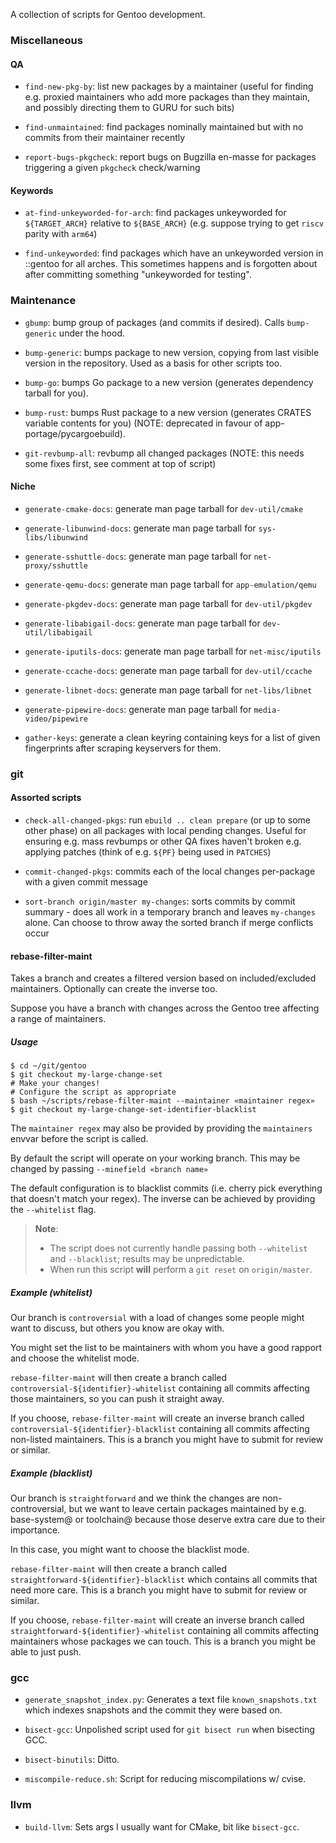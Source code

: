 A collection of scripts for Gentoo development.

### Miscellaneous

#### QA

* `find-new-pkg-by`: list new packages by a maintainer (useful for finding
   e.g. proxied maintainers who add more packages than they maintain, and possibly
   directing them to GURU for such bits)

* `find-unmaintained`: find packages nominally maintained but with no commits
   from their maintainer recently

* `report-bugs-pkgcheck`: report bugs on Bugzilla en-masse for packages
   triggering a given `pkgcheck` check/warning

#### Keywords

* `at-find-unkeyworded-for-arch`: find packages unkeyworded for `${TARGET_ARCH}`
  relative to `${BASE_ARCH}` (e.g. suppose trying to get `riscv` parity with `arm64`)

* `find-unkeyworded`: find packages which have an unkeyworded version in ::gentoo
  for all arches. This sometimes happens and is forgotten about after committing
  something "unkeyworded for testing".

### Maintenance

* `gbump`: bump group of packages (and commits if desired). Calls
  `bump-generic` under the hood.

* `bump-generic`: bumps package to new version, copying from last visible
   version in the repository. Used as a basis for other scripts too.

* `bump-go`: bumps Go package to a new version (generates dependency tarball
   for you).

* `bump-rust`: bumps Rust package to a new version (generates CRATES variable
   contents for you) (NOTE: deprecated in favour of app-portage/pycargoebuild).

* `git-revbump-all`: revbump all changed packages (NOTE: this needs some fixes
   first, see comment at top of script)

#### Niche

* `generate-cmake-docs`: generate man page tarball for `dev-util/cmake`

* `generate-libunwind-docs`: generate man page tarball for `sys-libs/libunwind`

* `generate-sshuttle-docs`: generate man page tarball for `net-proxy/sshuttle`

* `generate-qemu-docs`: generate man page tarball for `app-emulation/qemu`

* `generate-pkgdev-docs`: generate man page tarball for `dev-util/pkgdev`

* `generate-libabigail-docs`: generate man page tarball for `dev-util/libabigail`

* `generate-iputils-docs`: generate man page tarball for `net-misc/iputils`

* `generate-ccache-docs`: generate man page tarball for `dev-util/ccache`

* `generate-libnet-docs`: generate man page tarball for `net-libs/libnet`

* `generate-pipewire-docs`: generate man page tarball for `media-video/pipewire`

* `gather-keys`: generate a clean keyring containing keys for a list of
   given fingerprints after scraping keyservers for them.

### git

#### Assorted scripts

* `check-all-changed-pkgs`: run `ebuild .. clean prepare` (or up to some other
   phase) on all packages with local pending changes. Useful for ensuring e.g.
   mass revbumps or other QA fixes haven't broken e.g. applying patches (think
   of e.g. `${PF}` being used in `PATCHES`)

* `commit-changed-pkgs`: commits each of the local changes per-package with
   a given commit message

* `sort-branch origin/master my-changes`: sorts commits by commit summary -
   does all work in a temporary branch and leaves `my-changes` alone. Can
   choose to throw away the sorted branch if merge conflicts occur

#### rebase-filter-maint

Takes a branch and creates a filtered version based on included/excluded maintainers.
Optionally can create the inverse too.

Suppose you have a branch with changes across the Gentoo tree affecting a range
of maintainers.

##### Usage

```
$ cd ~/git/gentoo
$ git checkout my-large-change-set
# Make your changes!
# Configure the script as appropriate
$ bash ~/scripts/rebase-filter-maint --maintainer «maintainer regex»
$ git checkout my-large-change-set-identifier-blacklist
```

The `maintainer regex` may also be provided by providing the `maintainers` envvar before the script is called.

By default the script will operate on your working branch. This may be changed by passing `--minefield «branch name»`

The default configuration is to blacklist commits (i.e. cherry pick everything that doesn't match your regex). The inverse can be achieved by providing the `--whitelist` flag.

> **Note**:
> - The script does not currently handle passing both `--whitelist` and `--blacklist`; results may be unpredictable.
> - When run this script **will** perform a `git reset` on `origin/master`.

##### Example (whitelist)
Our branch is `controversial` with a load of changes some people might
want to discuss, but others you know are okay with.

You might set the list to be maintainers with whom you have a good rapport
and choose the whitelist mode.

`rebase-filter-maint` will then create a branch called `controversial-${identifier}-whitelist`
containing all commits affecting those maintainers, so you can push it straight away.

If you choose, `rebase-filter-maint` will create an inverse branch called
`controversial-${identifier}-blacklist` containing all commits affecting non-listed
maintainers. This is a branch you might have to submit for review or similar.

##### Example (blacklist)
Our branch is `straightforward` and we think the changes are non-controversial,
but we want to leave certain packages maintained by e.g. base-system@ or toolchain@
because those deserve extra care due to their importance.

In this case, you might want to choose the blacklist mode.

`rebase-filter-maint` will then create a branch called `straightforward-${identifier}-blacklist`
which contains all commits that need more care. This is a branch you might have to
submit for review or similar.

If you choose, `rebase-filter-maint` will create an inverse branch called
`straightforward-${identifier}-whitelist` containing all commits affecting
maintainers whose packages we can touch. This is a branch you might be
able to just push.

### gcc

* `generate_snapshot_index.py`: Generates a text file `known_snapshots.txt` which
   indexes snapshots and the commit they were based on.

* `bisect-gcc`: Unpolished script used for `git bisect run` when bisecting GCC.

* `bisect-binutils`: Ditto.

* `miscompile-reduce.sh`: Script for reducing miscompilations w/ cvise.

### llvm

* `build-llvm`: Sets args I usually want for CMake, bit like `bisect-gcc`.
